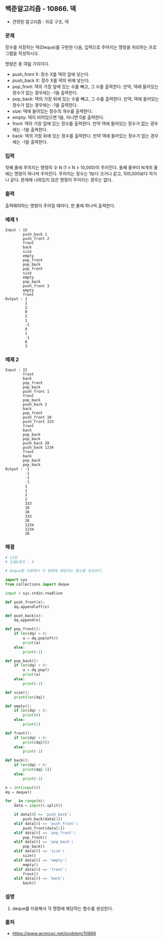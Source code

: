 ## 백준알고리즘 - 10866. 덱

- 관련된 알고리즘 : 자료 구조, 덱

### 문제

정수를 저장하는 덱(Deque)를 구현한 다음, 입력으로 주어지는 명령을 처리하는 프로그램을 작성하시오.

명령은 총 여덟 가지이다.

- push_front X: 정수 X를 덱의 앞에 넣는다.
- push_back X: 정수 X를 덱의 뒤에 넣는다.
- pop_front: 덱의 가장 앞에 있는 수를 빼고, 그 수를 출력한다. 만약, 덱에 들어있는 정수가 없는 경우에는 -1을 출력한다.
- pop_back: 덱의 가장 뒤에 있는 수를 빼고, 그 수를 출력한다. 만약, 덱에 들어있는 정수가 없는 경우에는 -1을 출력한다.
- size: 덱에 들어있는 정수의 개수를 출력한다.
- empty: 덱이 비어있으면 1을, 아니면 0을 출력한다.
- front: 덱의 가장 앞에 있는 정수를 출력한다. 만약 덱에 들어있는 정수가 없는 경우에는 -1을 출력한다.
- back: 덱의 가장 뒤에 있는 정수를 출력한다. 만약 덱에 들어있는 정수가 없는 경우에는 -1을 출력한다.

### 입력

첫째 줄에 주어지는 명령의 수 N (1 ≤ N ≤ 10,000)이 주어진다. 둘째 줄부터 N개의 줄에는 명령이 하나씩 주어진다. 주어지는 정수는 1보다 크거나 같고, 100,000보다 작거나 같다. 문제에 나와있지 않은 명령이 주어지는 경우는 없다.

### 출력

출력해야하는 명령이 주어질 때마다, 한 줄에 하나씩 출력한다.

### 예제 1

```
Input : 15
        push_back 1
        push_front 2
        front
        back
        size
        empty
        pop_front
        pop_back
        pop_front
        size
        empty
        pop_back
        push_front 3
        empty
        front
Output : 2
         1
         2
         0
         2
         1
         -1
         0
         1
         -1
         0
         3
```

### 예제 2

```
Input : 22
        front
        back
        pop_front
        pop_back
        push_front 1
        front
        pop_back
        push_back 2
        back
        pop_front
        push_front 10
        push_front 333
        front
        back
        pop_back
        pop_back
        push_back 20
        push_back 1234
        front
        back
        pop_back
        pop_back
Output : -1
         -1
         -1
         -1
         1
         1
         2
         2
         333
         10
         10
         333
         20
         1234
         1234
         20
```

### 해결

```python
# 13분
# 도움&참조 : X

# deque를 이용해서 각 명령에 해당하는 함수를 생성한다.

import sys
from collections import deque

input = sys.stdin.readline

def push_front(x):
    dq.appendleft(x)

def push_back(x):
    dq.append(x)

def pop_front():
    if len(dq) > 0:
        a = dq.popleft()
        print(a)
    else:
        print(-1)

def pop_back():
    if len(dq) > 0:
        a = dq.pop()
        print(a)
    else:
        print(-1)

def size():
    print(len(dq))

def empty():
    if len(dq) > 0:
        print(0)
    else:
        print(1)

def front():
    if len(dq) > 0:
        print(dq[0])
    else:
        print(-1)

def back():
    if len(dq) > 0:
        print(dq[-1])
    else:
        print(-1)

n = int(input())
dq = deque()

for _ in range(n):
    data = input().split()

    if data[0] == 'push_back':
        push_back(data[1])
    elif data[0] == 'push_front':
        push_front(data[1])
    elif data[0] == 'pop_front':
        pop_front()
    elif data[0] == 'pop_back':
        pop_back()
    elif data[0] == 'size':
        size()
    elif data[0] == 'empty':
        empty()
    elif data[0] == 'front':
        front()
    elif data[0] == 'back':
        back()

```

### 설명

1. deque를 이용해서 각 명령에 해당하는 함수를 생성한다.

### 출처

- https://www.acmicpc.net/problem/10866
